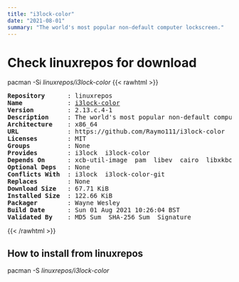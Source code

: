 ```yaml
---
title: "i3lock-color"
date: "2021-08-01"
summary: "The world's most popular non-default computer lockscreen."
---
```


# Check linuxrepos for download

pacman -Si *linuxrepos/i3lock-color*
{{< rawhtml >}}
<pre class="highlight">
<b>Repository</b>      : linuxrepos
<b>Name</b>            : <a href="../../static/x86_64/i3lock-color-2.13.c.4-1-x86_64.pkg.tar.zst">i3lock-color</a>
<b>Version</b>         : 2.13.c.4-1
<b>Description</b>     : The world's most popular non-default computer lockscreen.
<b>Architecture</b>    : x86_64
<b>URL</b>             : https://github.com/Raymo111/i3lock-color
<b>Licenses</b>        : MIT
<b>Groups</b>          : None
<b>Provides</b>        : i3lock  i3lock-color
<b>Depends On</b>      : xcb-util-image  pam  libev  cairo  libxkbcommon-x11  libjpeg-turbo  xcb-util-xrm  pkgconf
<b>Optional Deps</b>   : None
<b>Conflicts With</b>  : i3lock  i3lock-color-git
<b>Replaces</b>        : None
<b>Download Size</b>   : 67.71 KiB
<b>Installed Size</b>  : 122.66 KiB
<b>Packager</b>        : Wayne Wesley <wayne6324@gmail.com>
<b>Build Date</b>      : Sun 01 Aug 2021 10:26:04 BST
<b>Validated By</b>    : MD5 Sum  SHA-256 Sum  Signature
</pre>
{{< /rawhtml >}}
## How to install from linuxrepos

pacman -S *linuxrepos/i3lock-color*
